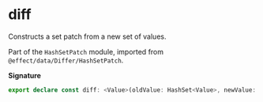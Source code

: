 # diff

Constructs a set patch from a new set of values.

Part of the `HashSetPatch` module, imported from `@effect/data/Differ/HashSetPatch`.

**Signature**

```ts
export declare const diff: <Value>(oldValue: HashSet<Value>, newValue: HashSet<Value>) => HashSetPatch<Value>
```
